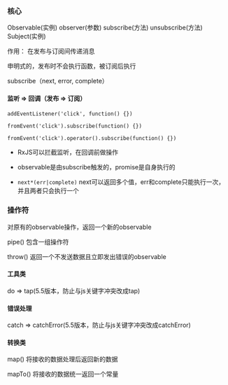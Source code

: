 ### 核心 

Observable(实例) observer(参数) subscribe(方法) unsubscribe(方法) Subject(实例)

作用： 在发布与订阅间传递消息

申明式的，发布时不会执行函数，被订阅后执行

subscribe（next, error, complete）


#### 监听 => 回调（发布 => 订阅）

```
addEventListener('click', function() {})
```

```
fromEvent('click').subscribe(function() {})
```

```
fromEvent('click').operator().subscribe(function() {})
```

* RxJS可以拦截监听，在回调前做操作

* observable是由subscribe触发的，promise是自身执行的

* `next*(err|complete)` next可以返回多个值，err和complete只能执行一次，并且两者只会执行一个


### 操作符

对原有的observable操作，返回一个新的observable

pipe() 包含一组操作符

throw() 返回一个不发送数据且立即发出错误的observable

#### 工具类

do => tap(5.5版本，防止与js关键字冲突改成tap)

#### 错误处理

catch => catchError(5.5版本，防止与js关键字冲突改成catchError)

#### 转换类

map() 将接收的数据处理后返回新的数据

mapTo() 将接收的数据统一返回一个常量
